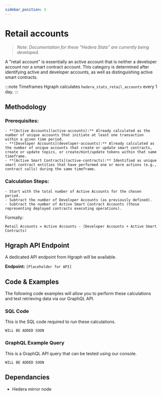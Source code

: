 ```yaml
---
sidebar_position: 5
---
```


# Retail accounts

> *Note: Documentation for these "Hedera Stats" are currently being developed.*

A "retail account" is essentially an active account that is neither a developer account nor a smart contract account. This category is determined after identifying active and developer accounts, as well as distinguishing active smart contracts.

:::note Timeframes
Hgraph calculates `hedera_stats_retail_accounts` every 1 day.
:::

## Methodology

### Prerequisites:
    - **[Active Accounts](active-accounts):** Already calculated as the number of unique accounts that initiate at least one transaction within a given time period.
    - **[Developer Accounts](developer-accounts):** Already calculated as the number of unique accounts that create or update smart contracts, create or update topics, or create/mint/update tokens within that same timeframe.
    - **[Active Smart Contracts](active-contracts):** Identified as unique smart contract entities that have performed one or more actions (e.g., contract calls) during the same timeframe.

### Calculation Steps:

    - Start with the total number of Active Accounts for the chosen period.
    - Subtract the number of Developer Accounts (as previously defined).
    - Subtract the number of Active Smart Contract Accounts (those representing deployed contracts executing operations).

Formally:  

```
Retail Accounts = Active Accounts - (Developer Accounts + Active Smart Contracts)
```

## Hgraph API Endpoint
A dedicated API endpoint from Hgraph will be available.

**Endpoint:** `[Placeholder for API]`

## Code & Examples

The following code examples will allow you to perform these calculations and test retrieving data via our GraphQL API.

### SQL Code

This is the SQL code required to run these calculations.

```
WILL BE ADDED SOON
```

### GraphQL Example Query

This is a GraphQL API query that can be tested using our console.

```
WILL BE ADDED SOON
```

## Dependancies
* Hedera mirror node